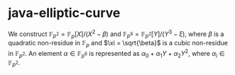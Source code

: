 # java-elliptic-curve
We construct $\mathbb{F}_{p^2} = \mathbb{F}_p[X]/(X^2-\beta)$ and $\mathbb{F}_{p^6} = \mathbb{F}_{p^2} [Y]/(Y^3-\xi)$, where $\beta$ is a quadratic non-residue in $\mathbb{F}_p$ and $\xi = \sqrt{\beta}$ is a cubic non-residue in $\mathbb{F}_{p^2}$. An element $\alpha \in \mathbb{F}_{p^6}$ is represented as $\alpha_0 + \alpha_1Y + \alpha_2Y^2$, where $\alpha_i \in \mathbb{F}_{p^2}$. 
